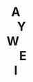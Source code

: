 <b><h1 align="center">A ‎<br>‏‏‎ ‏‏‎ ‎‏‏‎ ‎‎Y<br>W‏‏‎ ‏‏‎ ‎‏‏‎ ‎<br>‏‏‎ ‎‏‏‎ ‎‏‏‎ ‎‏‏‎ ‎E<br>I‏‏‎ ‎‏‏‎‏‎</h1></b>
